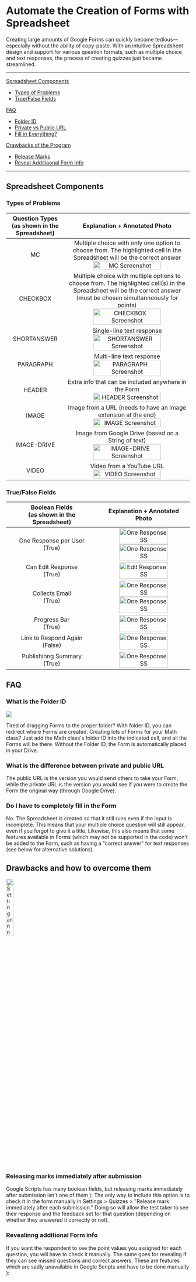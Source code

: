 # Automate the Creation of Forms with Spreadsheet

Creating large amounts of Google Forms can quickly become tedious—especially without the ability of copy-paste. With an intuitive Spreadsheet design and support for various question formats, such as multiple choice and text responses, the process of creating quizzes just became streamlined.

---

[Spreadsheet Components](#Spreadsheet-components)
- [Types of Problems](#Types-of-Problems)
- [True/False Fields](#True/False-Fields)

[FAQ](#FAQ)
- [Folder ID](#What-is-the-Folder-ID)
- [Private vs Public URL](#-What-is-the-difference-between-private-and-public-URL)
- [Fill in Everything?](#Do-I-have-to-completely-fill-in-the-Form)

[Drawbacks of the Program](#Drawbacks-and-how-to-overcome-them)
- [Release Marks](#Releasing-marks-immediately-after-submission)
- [Reveal Additiaonal Form Info](#Revealinng-additional-Form-info)

---

## Spreadsheet Components

### Types of Problems

| Question Types<br>(as shown in the Spreadsheet) | Explanation + Annotated Photo |
|:-:|:-:|
| MC | Multiple choice with only one option to choose from. The highlighted cell in the Spreadsheet will be the correct answer<br><img src="https://imgur.com/cXtwK86.jpg" alt="MC Screenshot" height=75%>|
| CHECKBOX | Multiple choice with multiple options to choose from. The highlighted cell(s) in the Spreadsheet will be the correct answer (must be chosen simultanneously for points)<br><img src="https://imgur.com/MWPW1Pm.jpg" alt="CHECKBOX Screenshot" height=75%> |
| SHORTANSWER | Single-line text response<br><img src="https://imgur.com/CervVug.jpg" alt="SHORTANSWER Screenshot" height=75%> |
| PARAGRAPH | Multi-line text response<br><img src="https://imgur.com/EmsrPKO.jpg" alt="PARAGRAPH Screenshot" height=75%> |
| HEADER | Extra info that can be included anywhere in the Form<br><img src="https://imgur.com/RmCzgic.jpg" alt="HEADER Screenshot" height=75%> |
| IMAGE | Image from a URL (needs to have an image extension at the end)<br><img src="https://imgur.com/fpDJ5jB.jpg" alt="IMAGE Screenshot" height=75%> |
| IMAGE-DRIVE | Image from Google Drive (based on a String of text)<br><img src="https://imgur.com/iX3wxD6.jpg" alt="IMAGE-DRIVE Screenshot" height=75%> |
| VIDEO | Video from a YouTube URL<br><img src="https://imgur.com/UNzGQ0p.jpg" alt="VIDEO Screenshot" height=75%> |

### True/False Fields

| Boolean Fields<br>(as shown in the Spreadsheet) | Explanation + Annotated Photo |
|:-:|:-:|
| One Response per User<br>(True) | <img src="https://imgur.com/xjGHJld.png" alt="One Response SS" height=75%><br><img src="https://imgur.com/sl25pFm.png" alt="One Response SS" height=75%> |
| Can Edit Response<br>(True) | <img src="https://imgur.com/rzTJje0.png" alt ="Edit Response SS" height =75%> |
| Collects Email<br>(True) | <img src="https://imgur.com/3bgDAl6.png" alt="One Response SS" height=75%><br><img src="https://imgur.com/t29svLF.png" alt="One Response SS" height=75%> |
| Progress Bar<br>(True) | <img src="https://imgur.com/v98VDbV.png" alt="One Response SS" height=75%> |
| Link to Respond Again<br>(False) | <img src="https://imgur.com/mRTH1od.png" alt="One Response SS" height=75%> |
| Publishinng Summary<br>(True) | <img src="https://imgur.com/yEhXXyp.png" alt="One Response SS" height=75%> |

## FAQ

### What is the Folder ID

<img src="https://imgur.com/zMFbFIS.png">

Tired of dragging Forms to the proper folder? With folder ID, you can redirect where Forms are created. Creating lots of Forms for your Math class? Just add the Math class's folder ID into the indicated cell, and all the Forms will be there. Without the Folder ID, the Form is automatically placed in your Drive.

### What is the difference between private and public URL

The public URL is the version you would send others to take your Form, while the private URL is the version you would see if you were to create the Form the original way (through Google Drive).

### Do I have to completely fill in the Form

No. The Spreadsheet is created so that it still runs even if the input is incomplete. This means that your multiple choice question will still appear, even if you forgot to give it a title. Likewise, this also means that some features available in Forms (which may not be supported in the code) won't be added to the Form, such as having a "correct answer" for text responses (see below for alternative solutions).

## Drawbacks and how to overcome them

<img src="https://imgur.com/N9WL7BA.png" alt="Setting annnotation" height=20%>

### Releasing marks immediately after submission

Google Scripts has many boolean fields, but releasing marks immediately after submission isn't one of them ): The only way to include this option is to check it in the form manually in Settings > Quizzes > "Release mark immediately after each submission." Doing so will allow the test taker to see their response and the feedback set for that question (depending on whether they answered it correctly or not).

### Revealinng additional Form info

If you want the respondent to see the point values you assigned for each question, you will have to check it manually. The same goes for revealing if they can see missed questions and correct answers. These are features which are sadly unavailable in Google Scripts and have to be done manually ):

<!-- 
- include images in MC      
- answer for text responses
- linnk to demo spreadsheet
- link to youtube video
-->
